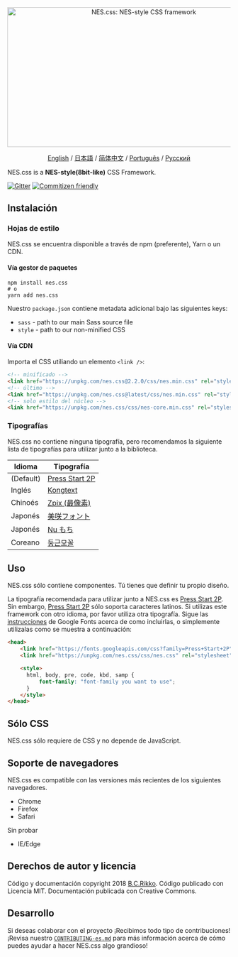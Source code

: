 <div align="center">
  <a href="https://nostalgic-css.github.io/NES.css/" target="_blank"><img src="https://user-images.githubusercontent.com/5305599/49061716-da649680-f254-11e8-9a89-d95a7407ec6a.png" alt="NES.css: NES-style  CSS framework" style="max-width: 100%;" width="600" height="315"></a>

  <a href="README.md">English</a> / <a href=".github/README-jp.md">日本語</a> / <a href="README-zh-CN.md">简体中文</a> / <a href=".github/README-pt-BR.md">Português</a> / <a href=".github/README-ru.md">Русский</a>
</div>

NES.css is a **NES-style(8bit-like)** CSS Framework.

[![Gitter][gitter-badge]][gitter] [![Commitizen friendly][commitizen-badge]][commitizen]

## Instalación

### Hojas de estilo

NES.css se encuentra disponible a través de npm (preferente), Yarn o un CDN.

#### Vía gestor de paquetes

```shell
npm install nes.css
# o
yarn add nes.css
```

Nuestro `package.json` contiene metadata adicional bajo las siguientes keys:
* `sass` - path to our main Sass source file
* `style` - path to our non-minified CSS

#### Vía CDN

Importa el CSS utiliando un elemento `<link />`:

```html
<!-- minificado -->
<link href="https://unpkg.com/nes.css@2.2.0/css/nes.min.css" rel="stylesheet" />
<!-- último -->
<link href="https://unpkg.com/nes.css@latest/css/nes.min.css" rel="stylesheet" />
<!-- solo estilo del núcleo -->
<link href="https://unpkg.com/nes.css/css/nes-core.min.css" rel="stylesheet" />
```

### Tipografías

NES.css no contiene ninguna tipografía, pero recomendamos la siguiente lista de tipografías para utilizar junto a la biblioteca.

| Idioma    | Tipografía                                                         |
| --------- | ------------------------------------------------------------------ |
| (Default) | [Press Start 2P](https://fonts.google.com/specimen/Press+Start+2P) |
| Inglés    | [Kongtext](https://www.dafont.com/kongtext.font)                   |
| Chinoés   | [Zpix (最像素)](https://github.com/SolidZORO/zpix-pixel-font)      |
| Japonés   | [美咲フォント](http://littlelimit.net/misaki.htm)                  |
| Japonés   | [Nu もち](http://kokagem.sakura.ne.jp/font/mochi/)                 |
| Coreano   | [둥근모꼴](http://cactus.tistory.com/193)                           |

## Uso

NES.css sólo contiene componentes. Tú tienes que definir tu propio diseño.

La tipografía recomendada para utilizar junto a NES.css es [Press Start 2P][press-start-2p-font]. Sin embargo, [Press Start 2P][press-start-2p-font] sólo soporta caracteres latinos. Si utilizas este framework con otro idioma, por favor utiliza otra tipografía. Sigue las [instrucciones][google-fonts-guide] de Google Fonts acerca de como incluirlas, o simplemente utilizalas como se muestra a continuación:

```html
<head>
    <link href="https://fonts.googleapis.com/css?family=Press+Start+2P" rel="stylesheet">
    <link href="https://unpkg.com/nes.css/css/nes.css" rel="stylesheet" />

    <style>
      html, body, pre, code, kbd, samp {
          font-family: "font-family you want to use";
      }
    </style>
</head>
```

## Sólo CSS

NES.css sólo requiere de CSS y no depende de JavaScript.

## Soporte de navegadores

NES.css es compatible con las versiones más recientes de los siguientes navegadores.
* Chrome
* Firefox
* Safari

Sin probar
* IE/Edge

## Derechos de autor y licencia

Código y documentación copyright 2018 [B.C.Rikko](https://github.com/BcRikko). Código publicado con Licencia MIT. Documentación publicada con Creative Commons.


## Desarrollo

Si deseas colaborar con el proyecto ¡Recibimos todo tipo de contribuciones! ¡Revisa nuestro [`CONTRIBUTING-es.md`][contributing-document] para más información acerca de cómo puedes ayudar a hacer NES.css algo grandioso!





[commitizen]: http://commitizen.github.io/cz-cli/
[commitizen-badge]: https://img.shields.io/badge/commitizen-friendly-brightgreen.svg
[contributing-document]: ./CONTRIBUTING-es.md
[gitter]: https://gitter.im/nostalgic-css/Lobby
[gitter-badge]: https://img.shields.io/gitter/room/nostalgic-css/Lobby.svg
[google-fonts-guide]: https://developers.google.com/fonts/docs/getting_started
[press-start-2p-font]: https://fonts.google.com/specimen/Press+Start+2P?selection.family=Press+Start+2P
